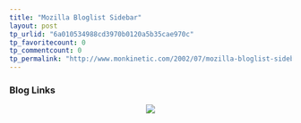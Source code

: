 ```yaml
---
title: "Mozilla Bloglist Sidebar"
layout: post
tp_urlid: "6a010534988cd3970b0120a5b35cae970c"
tp_favoritecount: 0
tp_commentcount: 0
tp_permalink: "http://www.monkinetic.com/2002/07/mozilla-bloglist-sidebar.html"
---
```

<h3>Blog Links</h3>
<style>
div.blogrollmain{
   width: 170;
   background:#ffffff;
   FONT-FAMILY: Verdana, Tahoma, Arial;
   FONT-SIZE: 11px;
   padding-left:5px;
   padding-right:3px;
   padding-top:3px;
   padding-bottom:10px;
}

.blogrollmain a {
   color: #cc0000;
   FONT-WEIGHT: normal;
   text-decoration: none;
}

.blogrollmain a:hover {
   color: #ff0000;
   FONT-WEIGHT: bold;
   text-decoration: underline;
}
</style>
<script language="javascript" src="http://blogrolling.com/br/display.php?r=7318f359722ae64ccc8a8b984f830ced" type="text/javascript">
</script>

<div align="center"><a href="http://www.redmonk.net/"><img border="0" src="http://media.redmonk.net/images/redmonkLogoSm.gif" /></a></div>
